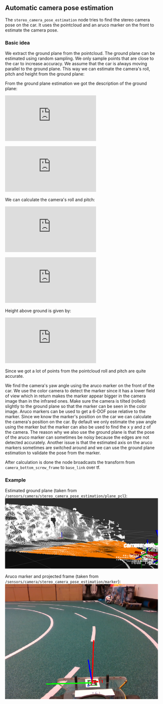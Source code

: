 ## Automatic camera pose estimation
The `stereo_camera_pose_estimation` node tries to find the stereo camera pose on the car. It uses the pointcloud and an aruco marker on the front to estimate the camera pose.

### Basic idea
We extract the ground plane from the pointcloud. The ground plane can be estimated using random sampling. We only sample points that are close to the car to increase accuracy. We assume that the car is always moving parallel to the ground plane. This way we can estimate the camera's roll, pitch and height from the ground plane:

From the ground plane estimation we got the description of the ground plane:

![](https://latex.codecogs.com/gif.latex?ax&space;&plus;&space;by&space;&plus;&space;cz&space;&plus;&space;d&space;=&space;0)

![](https://latex.codecogs.com/gif.latex?s%20%3D%20%5Cleft%20%28%20%5Cbegin%7Barray%7D%7Bc%7D%20a%20%5C%5C%20b%20%5C%5C%20c%20%5Cend%7Barray%7D%20%5Cright%29%20%5Cfrac%7B1%7D%7Bd%7D)

We can calculate the camera's roll and pitch:

![](https://latex.codecogs.com/gif.latex?pitch&space;=&space;atan2(s_1,&space;s_3))

![](https://latex.codecogs.com/gif.latex?roll&space;=&space;atan2(s_2,&space;s_3))

Height above ground is given by:

![](https://latex.codecogs.com/gif.latex?z%20%3D%20%5Cfrac%7B1%7D%7B%7Cs%7C%7D)

Since we got a lot of points from the pointcloud roll and pitch are quite accurate.

We find the camera's yaw angle using the aruco marker on the front of the car. We use the color camera to detect the marker since it has a lower field of view which in return makes the marker appear bigger in the camera image than in the infrared ones. Make sure the camera is tilted (rolled) slightly to the ground plane so that the marker can be seen in the color image. Aruco markers can be used to get a 6-DOF pose relative to the marker. Since we know the marker's position on the car we can calculate the camera's position on the car. By default we only estimate the yaw angle using the marker but the marker can also be used to find the x y and z of the camera. The reason why we also use the ground plane is that the pose of the aruco marker can sometimes be noisy because the edges are not detected accurately. Another issue is that the estimated axis on the aruco markers sometimes are switched around and we can use the ground plane estimation to validate the pose from the marker.

After calculation is done the node broadcasts the transform from `camera_bottom_screw_frame` to `base_link` over tf.

### Example
Estimated ground plane (taken from `/sensors/camera/stereo_camera_pose_estimation/plane_pcl`):
![](img/ground-plane.png)

Aruco marker and projected frame (taken from `/sensors/camera/stereo_camera_pose_estimation/marker`):
![](img/pose-marker.png)